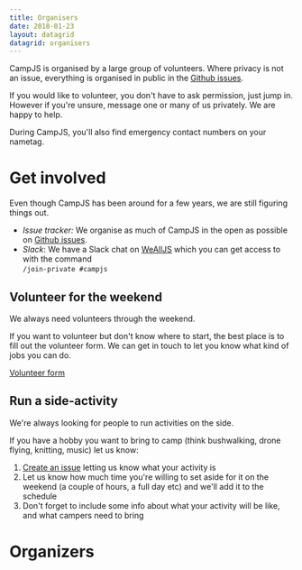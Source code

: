 ```yaml
---
title: Organisers
date: 2018-01-23
layout: datagrid
datagrid: organisers
---
```

CampJS is organised by a large group of volunteers. Where privacy is not an issue, everything is organised in public in the <a href='https://github.com/campjs/campjs-next/issues'>Github issues</a>.

If you would like to volunteer, you don't have to ask permission, just jump in. However if you're unsure, message one or many of us privately. We are happy to help.

During CampJS, you'll also find emergency contact numbers on your nametag.

# Get involved
Even though CampJS has been around for a few years, we are still figuring things out.

* *Issue tracker:* We organise as much of CampJS in the open as possible on <a href="https://github.com/campjs/campjs-next/issues">Github issues</a>.
* *Slack*: We have a Slack chat on <a href="https://wealljs.org/">WeAllJS</a> which you can get access to with the command<br>`/join-private #campjs`

## Volunteer for the weekend
We always need volunteers through the weekend.

If you want to volunteer but don't know where to start, the best place is to fill out the volunteer form. We can get in touch to let you know what kind of jobs you can do.

<a class="btn btn-primary btn-lg" href="https://goo.gl/forms/rgWbl7twSNnin9Q43">Volunteer form</a>


## Run a side-activity
We're always looking for people to run activities on the side.

If you have a hobby you want to bring to camp (think bushwalking, drone flying, knitting, music) let us know:

1. <a href="https://github.com/campjs/campjs-ix/issues/new">Create an issue</a> letting us know what your activity is
1. Let us know how much time you're willing to set aside for it on the weekend (a couple of hours, a full day etc) and we'll add it to the schedule
1. Don't forget to include some info about what your activity will be like, and what campers need to bring

# Organizers
